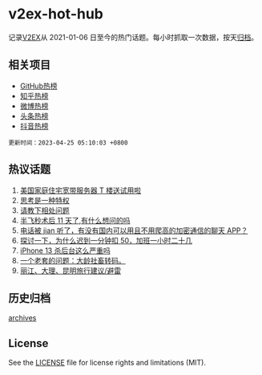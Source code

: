 # v2ex-hot-hub

 记录[V2EX](https://www.v2ex.com/)从 2021-01-06 日至今的热门话题。每小时抓取一次数据，按天[归档](archives)。
 
 ## 相关项目

- [GitHub热榜](https://github.com/lonnyzhang423/github-hot-hub)
- [知乎热榜](https://github.com/lonnyzhang423/zhihu-hot-hub)
- [微博热榜](https://github.com/lonnyzhang423/weibo-hot-hub)
- [头条热榜](https://github.com/lonnyzhang423/toutiao-hot-hub)
- [抖音热榜](https://github.com/lonnyzhang423/douyin-hot-hub)


 `更新时间：2023-04-25 05:10:03 +0800`

## 热议话题

1. [美国家庭住宅宽带服务器 T 楼送试用啦](https://www.v2ex.com/t/934998)
1. [思考是一种特权](https://www.v2ex.com/t/934968)
1. [请教下相处问题](https://www.v2ex.com/t/935003)
1. [半飞秒术后 11 天了,有什么想问的吗](https://www.v2ex.com/t/934979)
1. [电话被 jian 听了，有没有国内可以用且不用爬高的加密通信的聊天 APP？](https://www.v2ex.com/t/934963)
1. [探讨一下，为什么迟到一分钟扣 50，加班一小时二十几](https://www.v2ex.com/t/934926)
1. [iPhone 13 杀后台这么严重吗](https://www.v2ex.com/t/934956)
1. [一个老套的问题：大龄社畜转码。](https://www.v2ex.com/t/935008)
1. [丽江、大理、昆明旅行建议/避雷](https://www.v2ex.com/t/934952)

## 历史归档

[archives](archives)

## License

See the [LICENSE](LICENSE) file for license rights and limitations (MIT).
